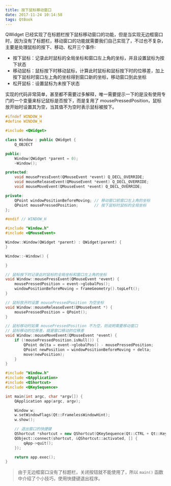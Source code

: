 ```yaml
---
title: 按下鼠标移动窗口
date: 2017-11-24 10:14:58
tags: QtBook
---
```


QWidget 已经实现了在标题栏按下鼠标移动窗口的功能，但是当实现无边框窗口时，因为没有了标题栏，移动窗口的功能就需要我们自己实现了，不过也不复杂，主要是处理鼠标的按下、移动、松开三个事件:

* 按下鼠标：记录此时鼠标的全局坐标和窗口左上角的坐标，并且设置鼠标为按下状态
* 移动鼠标：鼠标按下时移动鼠标，计算此时鼠标和鼠标按下时的位移差，加上按下鼠标时窗口左上角的坐标得到窗口新的坐标，移动窗口到此坐标
* 松开鼠标：设置鼠标为未按下状态<!--more-->

实现的代码非常简单，甚至都不需要过多解释，唯一需要提示一下的是没有使用专门的一个变量来标记鼠标是否按下，而是复用了 mousePressedPosition，鼠标放开始时设置其为空，当其值不为空时表示鼠标被按下。

```cpp
#ifndef WINDOW_H
#define WINDOW_H

#include <QWidget>

class Window : public QWidget {
    Q_OBJECT

public:
    Window(QWidget *parent = 0);
    ~Window();

protected:
    void mousePressEvent(QMouseEvent *event) Q_DECL_OVERRIDE;
    void mouseReleaseEvent(QMouseEvent *event) Q_DECL_OVERRIDE;
    void mouseMoveEvent(QMouseEvent *event) Q_DECL_OVERRIDE;

private:
    QPoint windowPositionBeforeMoving; // 移动窗口前窗口左上角的坐标
    QPoint mousePressedPosition;       // 按下鼠标时鼠标的全局坐标
};

#endif // WINDOW_H
```

```cpp
#include "Window.h"
#include <QMouseEvent>

Window::Window(QWidget *parent) : QWidget(parent) {
}

Window::~Window() {

}

// 鼠标按下时记录此时鼠标的全局坐标和窗口左上角的坐标
void Window::mousePressEvent(QMouseEvent *event) {
    mousePressedPosition = event->globalPos();
    windowPositionBeforeMoving = frameGeometry().topLeft();
}

// 鼠标放开时设置 mousePressedPosition 为空坐标
void Window::mouseReleaseEvent(QMouseEvent *) {
    mousePressedPosition = QPoint();
}

// 鼠标移动时如果 mousePressedPosition 不为空，则说明需要移动窗口
// 鼠标移动的位移差，就是窗口移动的位移差
void Window::mouseMoveEvent(QMouseEvent *event) {
    if (!mousePressedPosition.isNull()) {
        QPoint delta = event->globalPos() - mousePressedPosition;
        QPoint newPosition = windowPositionBeforeMoving + delta;
        move(newPosition);
    }
}
```

```cpp
#include "Window.h"
#include <QApplication>
#include <QShortcut>
#include <QKeySequence>

int main(int argc, char *argv[]) {
    QApplication app(argc, argv);

    Window w;
    w.setWindowFlags(Qt::FramelessWindowHint);
    w.show();

    // 退出窗口的快捷键
    QShortcut *shortcut = new QShortcut(QKeySequence(Qt::CTRL + Qt::Key_C), &w);
    QObject::connect(shortcut, &QShortcut::activated, [] {
        qApp->quit();
    });

    return app.exec();
}
```

> 由于无边框窗口没有了标题栏，关闭按钮就不能使用了，所以 `main()` 函数中介绍了个小技巧，使用快捷键退出程序。